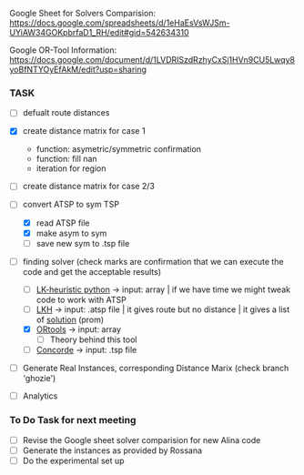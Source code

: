 Google Sheet for Solvers Comparision: https://docs.google.com/spreadsheets/d/1eHaEsVsWJSm-UYiAW34GOKpbrfaD1_RH/edit#gid=542634310

Google OR-Tool Information: https://docs.google.com/document/d/1LVDRISzdRzhyCxSj1HVn9CU5Lwqy8yoBfNTYOyEfAkM/edit?usp=sharing

### TASK

- [ ] defualt route distances
- [x] create distance matrix for case 1
  - function: asymetric/symmetric confirmation
  - function: fill nan
  - iteration for region
- [ ] create distance matrix for case 2/3
- [ ] convert ATSP to sym TSP
   - [x] read ATSP file
   - [x] make asym to sym
   - [ ] save new sym to .tsp file
- [ ] finding solver (check marks are confirmation that we can execute the code and get the acceptable results)
   - [ ] [LK-heuristic python](https://pypi.org/project/lk-heuristic) -> input: array | if we have time we might tweak code to work with ATSP
   - [ ] [LKH](https://pypi.org/project/lkh/) -> input: .atsp file | it gives route but no distance | it gives a list of [solution](https://github.com/Pratiksha100/AnalyticsProject/blob/cheewan/ResultFromLKH.md) (prom)
   - [x] [ORtools](https://developers.google.com/optimization) -> input: array
      - [ ] Theory behind this tool
   - [ ] [Concorde](https://www.math.uwaterloo.ca/tsp/concorde.html) -> input: .tsp file
- [ ] Generate Real Instances, corresponding Distance Marix (check branch 'ghozie')
- [ ] Analytics


### To Do Task for next meeting
- [ ] Revise the Google sheet solver comparision for new Alina code
- [ ] Generate the instances as provided by Rossana
- [ ] Do the experimental set up 
